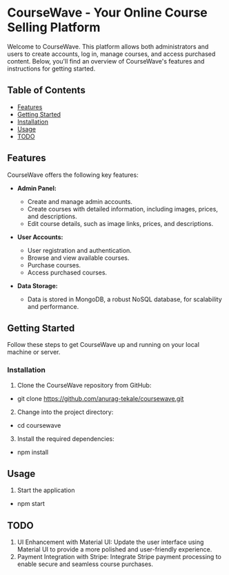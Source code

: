 # CourseWave - Your Online Course Selling Platform

Welcome to CourseWave. This platform allows both administrators and users to create accounts, log in, manage courses, and access purchased content. Below, you'll find an overview of CourseWave's features and instructions for getting started.

## Table of Contents

- [Features](#features)
- [Getting Started](#getting-started)
- [Installation](#installation)
- [Usage](#usage)
- [TODO](#todo)

## Features

CourseWave offers the following key features:

- **Admin Panel:**
  - Create and manage admin accounts.
  - Create courses with detailed information, including images, prices, and descriptions.
  - Edit course details, such as image links, prices, and descriptions.

- **User Accounts:**
  - User registration and authentication.
  - Browse and view available courses.
  - Purchase courses.
  - Access purchased courses.

- **Data Storage:**
  - Data is stored in MongoDB, a robust NoSQL database, for scalability and performance.

## Getting Started

Follow these steps to get CourseWave up and running on your local machine or server.

### Installation

1. Clone the CourseWave repository from GitHub:
  - git clone https://github.com/anurag-tekale/coursewave.git

2. Change into the project directory:
  - cd coursewave

3. Install the required dependencies:
  - npm install

## Usage

1. Start the application
  - npm start

## TODO
1) UI Enhancement with Material UI: Update the user interface using Material UI to provide a more polished and user-friendly experience. 
2) Payment Integration with Stripe: Integrate Stripe payment processing to enable secure and seamless course purchases.
